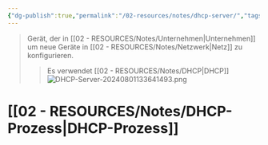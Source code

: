 ```yaml
---
{"dg-publish":true,"permalink":"/02-resources/notes/dhcp-server/","tags":["netzwerk","hardware"],"updated":"2024-08-05T09:36:13.940+02:00"}
---
```


>Gerät, der in [[02 - RESOURCES/Notes/Unternehmen\|Unternehmen]] um neue Geräte in [[02 - RESOURCES/Notes/Netzwerk\|Netz]] zu konfigurieren.
>>Es verwendet [[02 - RESOURCES/Notes/DHCP\|DHCP]]
![DHCP-Server-20240801133641493.png](/img/user/02%20-%20RESOURCES/Files/DHCP-Server-20240801133641493.png)

# [[02 - RESOURCES/Notes/DHCP-Prozess\|DHCP-Prozess]]

